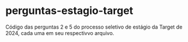 # perguntas-estagio-target

Código das perguntas 2 e 5 do processo seletivo de estágio da Target de 2024, cada uma em seu respectivvo arquivo.
